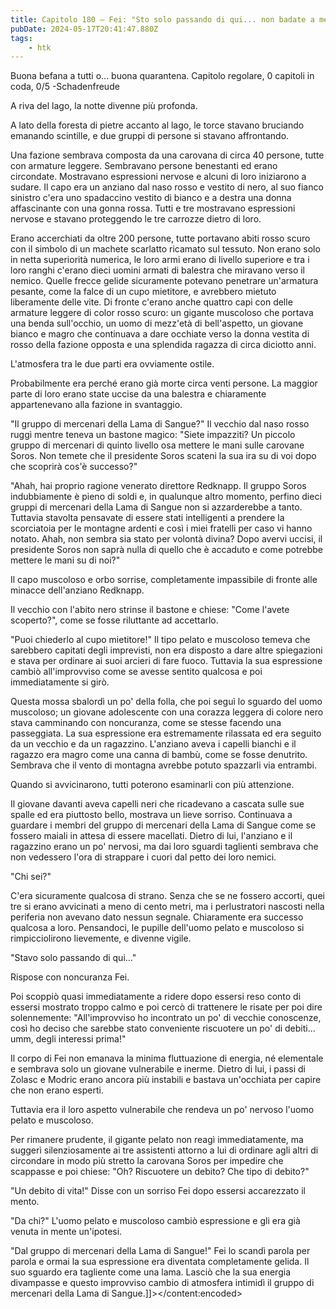 ```yaml
---
title: Capitolo 180 – Fei: "Sto solo passando di qui... non badate a me..." (seconda parte)
pubDate: 2024-05-17T20:41:47.880Z
tags:
    - htk
---
```


Buona befana a tutti o... buona quarantena.
Capitolo regolare,
0 capitoli in coda, 0/5
-Schadenfreude

A riva del lago, la notte divenne più profonda.

A lato della foresta di pietre accanto al lago, le torce stavano bruciando emanando scintille, e due gruppi di persone si stavano affrontando.

Una fazione sembrava composta da una carovana di circa 40 persone, tutte con armature leggere. Sembravano persone benestanti ed erano circondate. Mostravano espressioni nervose e alcuni di loro iniziarono a sudare.
Il capo era un anziano dal naso rosso e vestito di nero, al suo fianco sinistro c'era uno spadaccino vestito di bianco e a destra una donna affascinante con una gonna rossa. Tutti e tre mostravano espressioni nervose e stavano proteggendo le tre carrozze dietro di loro.

Erano accerchiati da oltre 200 persone, tutte portavano abiti rosso scuro con il simbolo di un machete scarlatto ricamato sul tessuto. Non erano solo in netta superiorità numerica, le loro armi erano di livello superiore e tra i loro ranghi c'erano dieci uomini armati di balestra che miravano verso il nemico.
Quelle frecce gelide sicuramente potevano penetrare un'armatura pesante, come la falce di un cupo mietitore, e avrebbero mietuto liberamente delle vite. Di fronte c'erano  anche quattro capi con delle armature leggere di color rosso scuro: un gigante muscoloso che portava una benda sull'occhio, un uomo di mezz'età di bell'aspetto, un giovane bianco e magro che continuava a dare occhiate verso la donna vestita di rosso della fazione opposta e una splendida ragazza di circa diciotto anni.

L'atmosfera tra le due parti era ovviamente ostile.

Probabilmente era perché erano già morte circa venti persone. La maggior parte di loro erano state uccise da una balestra e chiaramente appartenevano alla fazione in svantaggio.

"Il gruppo di mercenari della Lama di Sangue?" Il vecchio dal naso rosso ruggì mentre teneva un bastone magico: "Siete impazziti? Un piccolo gruppo di mercenari di quinto livello osa mettere le mani sulle carovane Soros. Non temete che il presidente Soros scateni la sua ira su di voi dopo che scoprirà cos'è successo?"

"Ahah, hai proprio ragione venerato direttore Redknapp. Il gruppo Soros indubbiamente è pieno di soldi e, in qualunque altro momento, perfino dieci gruppi di mercenari della Lama di Sangue non si azzarderebbe a tanto.
Tuttavia stavolta pensavate di essere stati intelligenti a prendere la scorciatoia per le montagne ardenti e così i miei fratelli per caso vi hanno notato. Ahah, non sembra sia stato per volontà divina? Dopo avervi uccisi, il presidente Soros non saprà nulla di quello che è accaduto e come potrebbe mettere le mani su di noi?"

Il capo muscoloso e orbo sorrise, completamente impassibile di fronte alle minacce dell'anziano Redknapp.

Il vecchio con l'abito nero strinse il bastone e chiese: "Come l'avete scoperto?", come se fosse riluttante ad accettarlo.

"Puoi chiederlo al cupo mietitore!" Il tipo pelato e muscoloso temeva che sarebbero capitati degli imprevisti, non era disposto a dare altre spiegazioni e stava per ordinare ai suoi arcieri di fare fuoco. Tuttavia la sua espressione cambiò all'improvviso come se avesse sentito qualcosa e poi immediatamente si girò.

Questa mossa sbalordì un po' della folla, che poi seguì lo sguardo del uomo muscoloso; un giovane adolescente con una corazza leggera di colore nero stava camminando con noncuranza, come se stesse facendo una passeggiata. La sua espressione era estremamente rilassata ed era seguito da un vecchio e da un ragazzino. L'anziano aveva i capelli bianchi e il ragazzo era magro come una canna di bambù, come se fosse denutrito. Sembrava che il vento di montagna avrebbe potuto spazzarli via entrambi.

Quando si avvicinarono, tutti poterono esaminarli con più attenzione.

Il giovane davanti aveva capelli neri che ricadevano a cascata sulle sue spalle ed era piuttosto bello, mostrava un lieve sorriso. Continuava a guardare i membri del gruppo di mercenari della Lama di Sangue come se fossero maiali in attesa di essere macellati. Dietro di lui, l'anziano e il ragazzino erano un po' nervosi, ma dai loro sguardi taglienti sembrava che non vedessero l'ora di strappare i cuori dal petto dei loro nemici.

"Chi sei?"

C'era sicuramente qualcosa di strano. Senza che se ne fossero accorti, quei tre si erano avvicinati a meno di cento metri, ma i perlustratori nascosti nella periferia non avevano dato nessun segnale. Chiaramente era successo qualcosa a loro. Pensandoci, le pupille dell'uomo pelato e muscoloso si rimpicciolirono lievemente, e divenne vigile.

"Stavo solo passando di qui..."

Rispose con noncuranza Fei.

Poi scoppiò quasi immediatamente a ridere dopo essersi reso conto di essersi mostrato troppo calmo e poi cercò di trattenere le risate per poi dire solennemente: "All'improvviso ho incontrato un po' di vecchie conoscenze, così ho deciso che sarebbe stato conveniente riscuotere un po' di debiti... umm, degli interessi prima!"

Il corpo di Fei non emanava la minima fluttuazione di energia, né elementale e sembrava solo un giovane vulnerabile e inerme. Dietro di lui, i passi di Zolasc e Modric erano ancora più instabili e bastava un'occhiata per capire che non erano esperti.

Tuttavia era il loro aspetto vulnerabile che rendeva un po' nervoso l'uomo pelato e muscoloso.

Per rimanere prudente, il gigante pelato non reagì immediatamente, ma suggerì silenziosamente ai tre assistenti attorno a lui di ordinare agli altri di circondare in modo più stretto la carovana Soros per impedire che scappasse e poi chiese: "Oh? Riscuotere un debito? Che tipo di debito?"

"Un debito di vita!" Disse con un sorriso Fei dopo essersi accarezzato il mento.

"Da chi?" L'uomo pelato e muscoloso cambiò espressione e gli era già venuta in mente un'ipotesi.

"Dal gruppo di mercenari della Lama di Sangue!" Fei lo scandì parola per parola e ormai la sua espressione era diventata completamente gelida. Il suo sguardo era tagliente come una lama. Lasciò che la sua energia divampasse e questo improvviso cambio di atmosfera intimidì il gruppo di mercenari della Lama di Sangue.]]></content:encoded>





